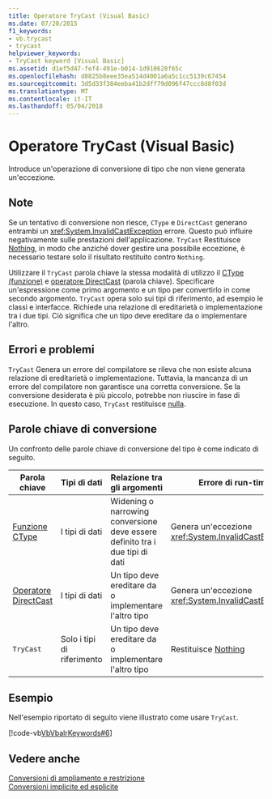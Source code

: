 ```yaml
---
title: Operatore TryCast (Visual Basic)
ms.date: 07/20/2015
f1_keywords:
- vb.trycast
- trycast
helpviewer_keywords:
- TryCast keyword [Visual Basic]
ms.assetid: d1ef5d47-fef4-491e-b014-1d910628f65c
ms.openlocfilehash: d8825b8eee35ea514d4001a6a5c1cc5139c67454
ms.sourcegitcommit: 3d5d33f384eeba41b2dff79d096f47ccc8d8f03d
ms.translationtype: MT
ms.contentlocale: it-IT
ms.lasthandoff: 05/04/2018
---
```

# <a name="trycast-operator-visual-basic"></a>Operatore TryCast (Visual Basic)
Introduce un'operazione di conversione di tipo che non viene generata un'eccezione.  
  
## <a name="remarks"></a>Note  
 Se un tentativo di conversione non riesce, `CType` e `DirectCast` generano entrambi un <xref:System.InvalidCastException> errore. Questo può influire negativamente sulle prestazioni dell'applicazione. `TryCast` Restituisce [Nothing](../../../visual-basic/language-reference/nothing.md), in modo che anziché dover gestire una possibile eccezione, è necessario testare solo il risultato restituito contro `Nothing`.  
  
 Utilizzare il `TryCast` parola chiave la stessa modalità di utilizzo il [CType (funzione)](../../../visual-basic/language-reference/functions/ctype-function.md) e [operatore DirectCast](../../../visual-basic/language-reference/operators/directcast-operator.md) (parola chiave). Specificare un'espressione come primo argomento e un tipo per convertirlo in come secondo argomento. `TryCast` opera solo sui tipi di riferimento, ad esempio le classi e interfacce. Richiede una relazione di ereditarietà o implementazione tra i due tipi. Ciò significa che un tipo deve ereditare da o implementare l'altro.  
  
## <a name="errors-and-failures"></a>Errori e problemi  
 `TryCast` Genera un errore del compilatore se rileva che non esiste alcuna relazione di ereditarietà o implementazione. Tuttavia, la mancanza di un errore del compilatore non garantisce una corretta conversione. Se la conversione desiderata è più piccolo, potrebbe non riuscire in fase di esecuzione. In questo caso, `TryCast` restituisce [nulla](../../../visual-basic/language-reference/nothing.md).  
  
## <a name="conversion-keywords"></a>Parole chiave di conversione  
 Un confronto delle parole chiave di conversione del tipo è come indicato di seguito.  
  
|Parola chiave|Tipi di dati|Relazione tra gli argomenti|Errore di run-time|  
|---|---|---|---|  
|[Funzione CType](../../../visual-basic/language-reference/functions/ctype-function.md)|I tipi di dati|Widening o narrowing conversione deve essere definito tra i due tipi di dati|Genera un'eccezione <xref:System.InvalidCastException>|  
|[Operatore DirectCast](../../../visual-basic/language-reference/operators/directcast-operator.md)|I tipi di dati|Un tipo deve ereditare da o implementare l'altro tipo|Genera un'eccezione <xref:System.InvalidCastException>|  
|`TryCast`|Solo i tipi di riferimento|Un tipo deve ereditare da o implementare l'altro tipo|Restituisce [Nothing](../../../visual-basic/language-reference/nothing.md)|  
  
## <a name="example"></a>Esempio  
 Nell'esempio riportato di seguito viene illustrato come usare `TryCast`.  
  
 [!code-vb[VbVbalrKeywords#6](../../../visual-basic/language-reference/codesnippet/VisualBasic/trycast-operator_1.vb)]  
  
## <a name="see-also"></a>Vedere anche  
 [Conversioni di ampliamento e restrizione](../../../visual-basic/programming-guide/language-features/data-types/widening-and-narrowing-conversions.md)  
 [Conversioni implicite ed esplicite](../../../visual-basic/programming-guide/language-features/data-types/implicit-and-explicit-conversions.md)
